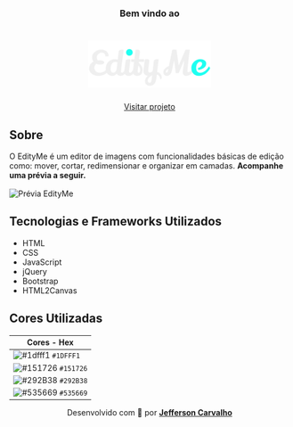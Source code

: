 <h3 align="center">Bem vindo ao</h3>

<h1 align="center">
    <img width="220px" src="./assets/img/logo.svg" alt="EdityMe">
</h1>

<p  align="center">
    <a href="https://myjefferson.github.io/edity-me/">
        Visitar projeto
    </a>
</p>

<h2>Sobre</h2>
<p>O EdityMe é um editor de imagens com funcionalidades básicas de edição como: mover, cortar, redimensionar e organizar em camadas. <strong>Acompanhe uma prévia a seguir.</strong></p>
<img align="center" src="./assets/screens/preview.gif" alt="Prévia EdityMe">

<h2>Tecnologias e Frameworks Utilizados</h2>
<ul>
    <li>HTML</li>
    <li>CSS</li>
    <li>JavaScript</li>
    <li>jQuery</li>
    <li>Bootstrap</li>
    <li>HTML2Canvas</li>
</ul>

<h2>Cores Utilizadas</h2>

| Cores - Hex |
|-------------| 
| ![#1dfff1](https://placehold.co/15x15/1dfff1/1dfff1.png) `#1DFFF1` |
| ![#151726](https://placehold.co/15x15/151726/151726.png) `#151726` |
| ![#292B38](https://placehold.co/15x15/292B38/292B38.png) `#292B38` |
| ![#535669](https://placehold.co/15x15/535669/535669.png) `#535669` |

<p align="center">
    Desenvolvido com 💚 por 
    <strong>
        <a href="https://github.com/myjefferson">Jefferson Carvalho</a>
    </strong>
</p>
